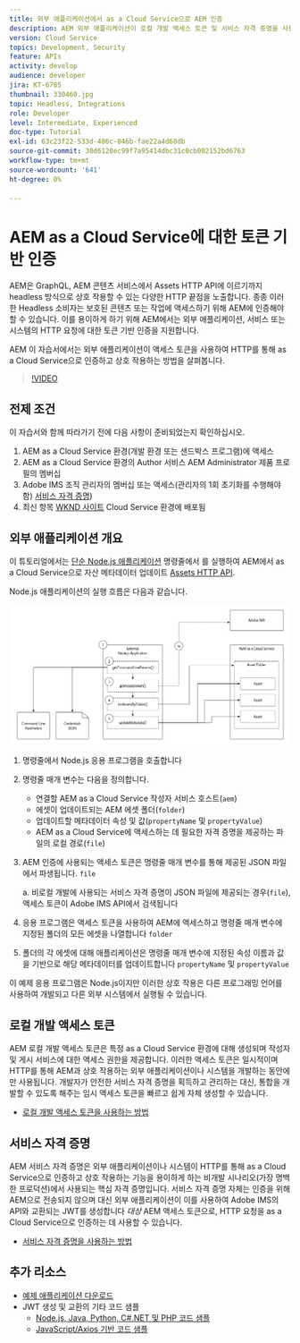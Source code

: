 ```yaml
---
title: 외부 애플리케이션에서 as a Cloud Service으로 AEM 인증
description: AEM 외부 애플리케이션이 로컬 개발 액세스 토큰 및 서비스 자격 증명을 사용하여 HTTP를 통해 as a Cloud Service으로 인증하고 상호 작용하는 방법을 살펴봅니다.
version: Cloud Service
topics: Development, Security
feature: APIs
activity: develop
audience: developer
jira: KT-6785
thumbnail: 330460.jpg
topic: Headless, Integrations
role: Developer
level: Intermediate, Experienced
doc-type: Tutorial
exl-id: 63c23f22-533d-486c-846b-fae22a4d68db
source-git-commit: 30d6120ec99f7a95414dbc31c0cb002152bd6763
workflow-type: tm+mt
source-wordcount: '641'
ht-degree: 0%

---
```


# AEM as a Cloud Service에 대한 토큰 기반 인증

AEM은 GraphQL, AEM 콘텐츠 서비스에서 Assets HTTP API에 이르기까지 headless 방식으로 상호 작용할 수 있는 다양한 HTTP 끝점을 노출합니다. 종종 이러한 Headless 소비자는 보호된 콘텐츠 또는 작업에 액세스하기 위해 AEM에 인증해야 할 수 있습니다. 이를 용이하게 하기 위해 AEM에서는 외부 애플리케이션, 서비스 또는 시스템의 HTTP 요청에 대한 토큰 기반 인증을 지원합니다.

AEM 이 자습서에서는 외부 애플리케이션이 액세스 토큰을 사용하여 HTTP를 통해 as a Cloud Service으로 인증하고 상호 작용하는 방법을 살펴봅니다.

>[!VIDEO](https://video.tv.adobe.com/v/330460?quality=12&learn=on)

## 전제 조건

이 자습서와 함께 따라가기 전에 다음 사항이 준비되었는지 확인하십시오.

1. AEM as a Cloud Service 환경(개발 환경 또는 샌드박스 프로그램)에 액세스
1. AEM as a Cloud Service 환경의 Author 서비스 AEM Administrator 제품 프로필의 멤버십
1. Adobe IMS 조직 관리자의 멤버십 또는 액세스(관리자의 1회 초기화를 수행해야 함) [서비스 자격 증명](./service-credentials.md))
1. 최신 항목 [WKND 사이트](https://github.com/adobe/aem-guides-wknd) Cloud Service 환경에 배포됨

## 외부 애플리케이션 개요

이 튜토리얼에서는 [단순 Node.js 애플리케이션](./assets/aem-guides_token-authentication-external-application.zip) 명령줄에서 를 실행하여 AEM에서 as a Cloud Service으로 자산 메타데이터 업데이트 [Assets HTTP API](https://experienceleague.adobe.com/docs/experience-manager-cloud-service/assets/admin/mac-api-assets.html).

Node.js 애플리케이션의 실행 흐름은 다음과 같습니다.

![외부 애플리케이션](./assets/overview/external-application.png)

1. 명령줄에서 Node.js 응용 프로그램을 호출합니다
1. 명령줄 매개 변수는 다음을 정의합니다.
   + 연결할 AEM as a Cloud Service 작성자 서비스 호스트(`aem`)
   + 에셋이 업데이트되는 AEM 에셋 폴더(`folder`)
   + 업데이트할 메타데이터 속성 및 값(`propertyName` 및 `propertyValue`)
   + AEM as a Cloud Service에 액세스하는 데 필요한 자격 증명을 제공하는 파일의 로컬 경로(`file`)
1. AEM 인증에 사용되는 액세스 토큰은 명령줄 매개 변수를 통해 제공된 JSON 파일에서 파생됩니다. `file`

   a. 비로컬 개발에 사용되는 서비스 자격 증명이 JSON 파일에 제공되는 경우(`file`), 액세스 토큰이 Adobe IMS API에서 검색됩니다
1. 응용 프로그램은 액세스 토큰을 사용하여 AEM에 액세스하고 명령줄 매개 변수에 지정된 폴더의 모든 에셋을 나열합니다 `folder`
1. 폴더의 각 에셋에 대해 애플리케이션은 명령줄 매개 변수에 지정된 속성 이름과 값을 기반으로 해당 메타데이터를 업데이트합니다 `propertyName` 및 `propertyValue`

이 예제 응용 프로그램은 Node.js이지만 이러한 상호 작용은 다른 프로그래밍 언어를 사용하여 개발되고 다른 외부 시스템에서 실행될 수 있습니다.

## 로컬 개발 액세스 토큰

AEM 로컬 개발 액세스 토큰은 특정 as a Cloud Service 환경에 대해 생성되며 작성자 및 게시 서비스에 대한 액세스 권한을 제공합니다.  이러한 액세스 토큰은 일시적이며 HTTP를 통해 AEM과 상호 작용하는 외부 애플리케이션이나 시스템을 개발하는 동안에만 사용됩니다. 개발자가 안전한 서비스 자격 증명을 획득하고 관리하는 대신, 통합을 개발할 수 있도록 해주는 임시 액세스 토큰을 빠르고 쉽게 자체 생성할 수 있습니다.

+ [로컬 개발 액세스 토큰을 사용하는 방법](./local-development-access-token.md)

## 서비스 자격 증명

AEM 서비스 자격 증명은 외부 애플리케이션이나 시스템이 HTTP를 통해 as a Cloud Service으로 인증하고 상호 작용하는 기능을 용이하게 하는 비개발 시나리오(가장 명백한 프로덕션)에서 사용되는 핵심 자격 증명입니다. 서비스 자격 증명 자체는 인증을 위해 AEM으로 전송되지 않으며 대신 외부 애플리케이션이 이를 사용하여 Adobe IMS의 API와 교환되는 JWT를 생성합니다 _대상_ AEM 액세스 토큰으로, HTTP 요청을 as a Cloud Service으로 인증하는 데 사용할 수 있습니다.

+ [서비스 자격 증명을 사용하는 방법](./service-credentials.md)

## 추가 리소스

+ [예제 애플리케이션 다운로드](./assets/aem-guides_token-authentication-external-application.zip)
+ JWT 생성 및 교환의 기타 코드 샘플
   + [Node.js, Java, Python, C#.NET 및 PHP 코드 샘플](https://developer.adobe.com/developer-console/docs/guides/authentication/JWT/samples/)
   + [JavaScript/Axios 기반 코드 샘플](https://github.com/adobe/aemcs-api-client-lib)
